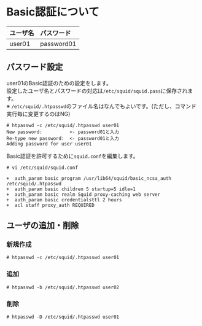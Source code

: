 # Basic認証について

|ユーザ名|パスワード|
|:---|:---|
|user01|password01|

## パスワード設定
user01のBasic認証のための設定をします。  
設定したユーザ名とパスワードの対応は`/etc/squid/squid.pass`に保存されます。  
※ `/etc/squid/.htpasswd`のファイル名はなんでもよいです。(ただし、コマンド実行毎に変更するのはNG)
```
# htpasswd -c /etc/squid/.htpasswd user01
New password:          <- password01と入力
Re-type new password:  <- password01と入力
Adding password for user user01
```
Basic認証を許可するために`squid.conf`を編集します。
```
# vi /etc/squid/squid.conf
```
```
+  auth_param basic program /usr/lib64/squid/basic_ncsa_auth /etc/squid/.htpasswd
+  auth_param basic children 5 startup=5 idle=1
+  auth_param basic realm Squid proxy-caching web server
+  auth_param basic credentialsttl 2 hours
+  acl staff proxy_auth REQUIRED
```

## ユーザの追加・削除
### 新規作成
```
# htpasswd -c /etc/squid/.htpasswd user01
```
### 追加
```
# htpasswd -b /etc/squid/.htpasswd user02
```
### 削除
```
# htpasswd -D /etc/squid/.htpasswd user01
```
